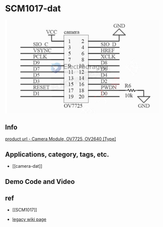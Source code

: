 
# SCM1017-dat 

![](2023-11-08-13-50-31.png)

## Info 
 
[product url - Camera Module, OV7725, OV2640 [Type]](https://www.electrodragon.com/product/ov7725-camera-module/)
 
## Applications, category, tags, etc. 

- [[camera-dat]]

## Demo Code and Video
 
## ref 
 
- [[SCM1017]] 
 
- [legacy wiki page ](https://www.electrodragon.com/w/OV_Camera)
 



